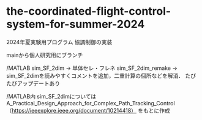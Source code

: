 # the-coordinated-flight-control-system-for-summer-2024
 
2024年夏実験用プログラム
協調制御の実装

mainから個人研究用にブランチ

/MATLAB
sim_SF_2dim -> 単体セレ・フレネ
sim_SF_2dim_remake -> sim_SF_2dimを読みやすくコメントを追加，二重計算の個所などを解消．
たびたびアップデートあり

/MATLAB内 sim_SF_2dimについてはA_Practical_Design_Approach_for_Complex_Path_Tracking_Control （https://ieeexplore.ieee.org/document/10214418） をもとに作成
